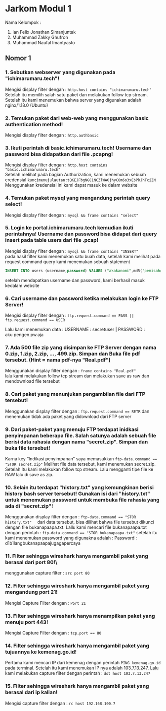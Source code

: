 # Jarkom Modul 1
Nama Kelompok :  
1. Ian Felix Jonathan Simanjuntak  
2. Muhammad Zakky Ghufron  
3. Muhammad Naufal Imantyasto

## Nomor 1
### 1. Sebutkan webserver yang digunakan pada "ichimarumaru.tech"!  
Mengisi display filter dengan : ```http.host contains "ichimarumaru.tech"```  
Setelah itu memilih salah satu paket dan melakukan follow tcp stream. Setelah itu kami menemukan bahwa server yang digunakan adalah nginx/1.18.0 (Ubuntu)
### 2. Temukan paket dari web-web yang menggunakan basic authentication method!  
Mengisi display filter dengan : ```http.authbasic```  
### 3. Ikuti perintah di basic.ichimarumaru.tech! Username dan password bisa didapatkan dari file .pcapng!  
Mengisi display filter dengan : ```http.host contains "basic.ichimarumaru.tech"```  
Setelah melihat pada bagian Authorization, kami menemukan sebuah credensial ```kuncimenujulautan:tQKEJFbgNGC1NCZlWAOjhyCOm6o3xEbPkJhTciZN ```
Menggunakan kredensial ini kami dapat masuk ke dalam website
### 4. Temukan paket mysql yang mengandung perintah query select!
Mengisi display filter dengan : ```mysql && frame contains "select"```  
### 5. Login ke portal.ichimarumaru.tech kemudian ikuti perintahnya! Username dan password bisa didapat dari query insert pada table users dari file .pcap!
Mengisi display filter dengan : ```mysql && frame contains "INSERT"```  
pada hasil filter kami menemukan satu buah data, setelah kami melihat pada request command query kami menemukan sebuah statement
```sql
INSERT INTO users (username,password) VALUES ("akakanomi",md5("pemisah4lautan"))
```
setelah mendapatkan username dan password, kami berhasil masuk kedalam website
### 6. Cari username dan password ketika melakukan login ke FTP Server!
Mengisi display filter dengan : ```ftp.request.command == PASS || ftp.request.command == USER```

Lalu kami menemukan data : USERNAME : secretuser | PASSWORD : aku.pengen.pw.aja
### 7. Ada 500 file zip yang disimpan ke FTP Server dengan nama 0.zip, 1.zip, 2.zip, ..., 499.zip. Simpan dan Buka file pdf tersebut. (Hint = nama pdf-nya "Real.pdf")
Menggunakan display filter dengan : ```frame contains "Real.pdf"```  
lalu kami melakukan follow tcp stream dan melakukan save as raw dan mendownload file tersebut
### 8. Cari paket yang menunjukan pengambilan file dari FTP tersebut!
Menggunakan display filter dengan : ```ftp.request.command == RETR```
dan menemukan tidak ada paket yang didownload dari FTP server
### 9. Dari paket-paket yang menuju FTP terdapat inidkasi penyimpanan beberapa file. Salah satunya adalah sebuah file berisi data rahasia dengan nama "secret.zip". Simpan dan buka file tersebut!
Karna key “Indikasi penyimpanan” saya memasukkan ```ftp-data.command == "STOR secret.zip"```
Melihat file data tersebut, kami menemukan secret.zip. Setelah itu kami melakukan follow tcp stream. Lalu mengganti tipe file ke RAW lalu di save as zip. 
### 10. Selain itu terdapat "history.txt" yang kemungkinan berisi history bash server tersebut! Gunakan isi dari "history.txt" untuk menemukan password untuk membuka file rahasia yang ada di "secret.zip"!
Menggunakan display filter dengan : ```ftp-data.command == "STOR history.txt"  ```
dari data tersebut, bisa dilihat bahwa file tersebut dikunci dengan file bukanapaapa.txt. Lallu kami mencari file bukanapaapa.txt dengan perintah : ```ftp-data.command == "STOR bukanapaapa.txt"```
setelah itu kami menemukan password yang digunakna adalah : Password : d1b1langbukanapaapajugagapercaya
### 11. Filter sehingga wireshark hanya mengambil paket yang berasal dari port 80!\
menggunakan capture filter : ```src port 80```
### 12. Filter sehingga wireshark hanya mengambil paket yang mengandung port 21!
Mengisi Capture Filter dengan : ```Port 21```
### 13. Filter sehingga wireshark hanya menampilkan paket yang menuju port 443!
Mengisi Capture Filter dengan : ```tcp.port == 80```
### 14. Filter sehingga wireshark hanya mengambil paket yang tujuannya ke kemenag.go.id!  
Pertama kami mencari IP dari kemenag dengan perintah ```PING kemenag.go.id``` pada terminal. Setelah itu kami menemukan IP nya adalah 103.7.13.247. Lalu kami melakukan capture filter dengan perintah : ```dst host 103.7.13.247 ```
### 15. Filter sehingga wireshark hanya mengambil paket yang berasal dari ip kalian!
Mengisi capture filter dengan : ```rc host 192.168.100.7```